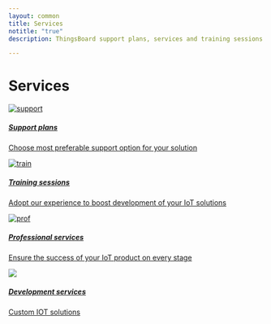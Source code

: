 ```yaml
---
layout: common
title: Services
notitle: "true"
description: ThingsBoard support plans, services and training sessions

---
```


<h1 class="mainTitle services">Services</h1>

<div class="service-cards">
    <a href="/docs/services/support/" class="card">
        <img src="/images/support-icon.svg" alt="support">
        <h5 class="title">Support plans</h5>
        <p>Choose most preferable support option for your solution</p>
    </a>
    <a href="/docs/services/trainings/" class="card">
        <img src="/images/train-icon.svg" alt="train">
        <h5 class="title">Training sessions</h5>
        <p>Adopt our experience to boost development of your IoT solutions</p>
    </a>
    <a href="/docs/services/consulting/" class="card">
        <img src="/images/prof-icon.svg" alt="prof">
        <h5 class="title">Professional services</h5>
        <p>Ensure the success of your IoT product on every stage</p>
    </a>    
    <a href="/docs/services/development-services/" class="card">
        <img src="/images/prof-icon.svg">
        <h5 class="title">Development services</h5>
        <p>Custom IOT solutions</p>
    </a>
</div>
